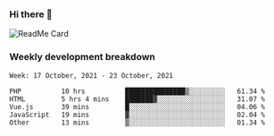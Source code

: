 ### Hi there 👋

<!--
**itzcy/itzcy** is a ✨ _special_ ✨ repository because its `README.md` (this file) appears on your GitHub profile.

Here are some ideas to get you started:

- 🔭 I’m currently working on ...
- 🌱 I’m currently learning ...
- 👯 I’m looking to collaborate on ...
- 🤔 I’m looking for help with ...
- 💬 Ask me about ...
- 📫 How to reach me: ...
- 😄 Pronouns: ...
- ⚡ Fun fact: ...
-->
![ReadMe Card](https://github-readme-stats.vercel.app/api?username=itzcy&show_icons=true&title_color=2d3198&icon_color=797cb8&text_color=24292e&bg_color=f6f8fa)

### Weekly development breakdown
<!--START_SECTION:waka-->
```text
Week: 17 October, 2021 - 23 October, 2021

PHP          10 hrs          ███████████████▒░░░░░░░░░   61.34 % 
HTML         5 hrs 4 mins    ███████▓░░░░░░░░░░░░░░░░░   31.07 % 
Vue.js       39 mins         █░░░░░░░░░░░░░░░░░░░░░░░░   04.06 % 
JavaScript   19 mins         ▓░░░░░░░░░░░░░░░░░░░░░░░░   02.04 % 
Other        13 mins         ▒░░░░░░░░░░░░░░░░░░░░░░░░   01.34 % 
```
<!--END_SECTION:waka-->
